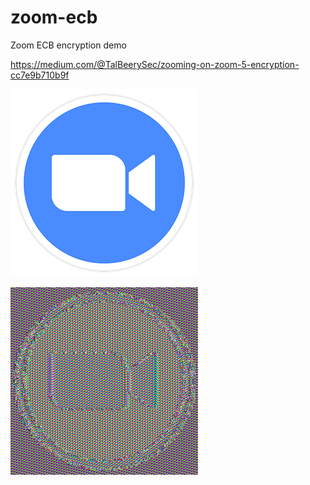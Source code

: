 # zoom-ecb
Zoom ECB encryption demo

https://medium.com/@TalBeerySec/zooming-on-zoom-5-encryption-cc7e9b710b9f

![Zoom Logo](/zoom.png)

![Zoom Logo ECB](/zoom1.ecb.png)
